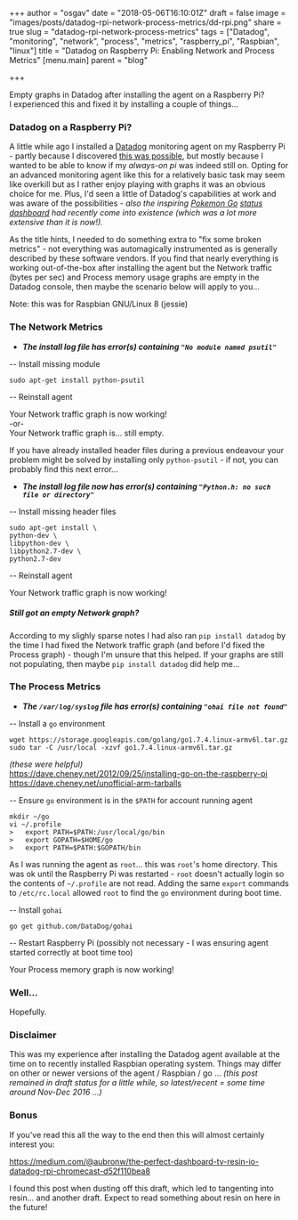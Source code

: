 +++
author = "osgav"
date = "2018-05-06T16:10:01Z"
draft = false
image = "images/posts/datadog-rpi-network-process-metrics/dd-rpi.png"
share = true
slug = "datadog-rpi-network-process-metrics"
tags = ["Datadog", "monitoring", "network", "process", "metrics", "raspberry_pi", "Raspbian", "linux"]
title = "Datadog on Raspberry Pi: Enabling Network and Process Metrics"
[menu.main]
parent = "blog"

+++

Empty graphs in Datadog after installing the agent on a Raspberry Pi?<br />
I experienced this and fixed it by installing a couple of things...

<!--more-->

### Datadog on a Raspberry Pi?

A little while ago I installed a [Datadog](https://www.datadoghq.com/) monitoring agent on my Raspberry Pi - partly because I discovered [this was possible](https://kvaes.wordpress.com/2015/12/29/datadog-on-raspberry-pi/), but mostly because I wanted to be able to know if my *always-on pi* was indeed still on. Opting for an advanced monitoring agent like this for a relatively basic task may seem like overkill but as I rather enjoy playing with graphs it was an obvious choice for me. Plus, I'd seen a little of Datadog's capabilities at work and was aware of the possibilities - *also the inspiring [Pokemon Go](https://www.datadoghq.com/blog/monitoring-pokemon-go-service-status-datadog/) [status dashboard](http://ispokemongodownornot.com/) had recently come into existence (which was a lot more extensive than it is now!).* 

As the title hints, I needed to do something extra to "fix some broken metrics" - not everything was automagically instrumented as is generally described by these software vendors. If you find that nearly everything is working out-of-the-box after installing the agent but the Network traffic (bytes per sec) and Process memory usage graphs are empty in the Datadog console, then maybe the scenario below will apply to you...

Note: this was for Raspbian GNU/Linux 8 (jessie)

### The Network Metrics
- ***The install log file has error(s) containing `"No module named psutil"`***

-- Install missing module

```
sudo apt-get install python-psutil
```

-- Reinstall agent

Your Network traffic graph is now working!<br />
-or-<br />
Your Network traffic graph is... still empty.

If you have already installed header files during a previous endeavour your problem might be solved by installing only `python-psutil` - if not, you can probably find this next error...

- ***The install log file now has error(s) containing `"Python.h: no such file or directory"`***

-- Install missing header files

```
sudo apt-get install \
python-dev \
libpython-dev \
libpython2.7-dev \
python2.7-dev
```

-- Reinstall agent

Your Network traffic graph is now working!


##### Still got an empty Network graph?

According to my slighly sparse notes I had also ran `pip install datadog` by the time I had fixed the Network traffic graph (and before I'd fixed the Process graph) - though I'm unsure that this helped. If your graphs are still not populating, then maybe `pip install datadog` did help me...


### The Process Metrics

- ***The `/var/log/syslog` file has error(s) containing `"ohai file not found"`***

-- Install a `go` environment

```
wget https://storage.googleapis.com/golang/go1.7.4.linux-armv6l.tar.gz
sudo tar -C /usr/local -xzvf go1.7.4.linux-armv6l.tar.gz
```

*(these were helpful)*<br />
https://dave.cheney.net/2012/09/25/installing-go-on-the-raspberry-pi<br />
https://dave.cheney.net/unofficial-arm-tarballs 

-- Ensure `go` environment is in the `$PATH` for account running agent

```
mkdir ~/go
vi ~/.profile
>   export PATH=$PATH:/usr/local/go/bin
>   export GOPATH=$HOME/go
>   export PATH=$PATH:$GOPATH/bin
```

As I was running the agent as `root`... this was `root`'s home directory. This was ok until the Raspberry Pi was restarted - `root` doesn't actually login so the contents of `~/.profile` are not read. Adding the same `export` commands to `/etc/rc.local` allowed `root` to find the `go` environment during boot time.

-- Install `gohai`

```
go get github.com/DataDog/gohai
```

-- Restart Raspberry Pi (possibly not necessary - I was ensuring agent started correctly at boot time too)

Your Process memory graph is now working!

### Well...

Hopefully.




### Disclaimer

This was my experience after installing the Datadog agent available at the time on to recently installed Raspbian operating system. Things may differ on other or newer versions of the agent / Raspbian / go ... *(this post remained in draft status for a little while, so latest/recent = some time around Nov-Dec 2016 ...)*


### Bonus

If you've read this all the way to the end then this will almost certainly interest you:

https://medium.com/@aubronw/the-perfect-dashboard-tv-resin-io-datadog-rpi-chromecast-d52f110bea8

I found this post when dusting off this draft, which led to tangenting into resin... and another draft. Expect to read something about resin on here in the future!

